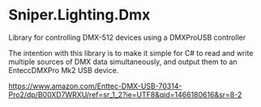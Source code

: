 # Sniper.Lighting.Dmx
Library for controlling DMX-512 devices using a DMXProUSB controller

The intention with this library is to make it simple for C# to read and write multiple sources of DMX 
data simultaneously, and output them to an EnteccDMXPro Mk2 USB device.

https://www.amazon.com/Enttec-DMX-USB-70314-Pro2/dp/B00XD7WRXU/ref=sr_1_2?ie=UTF8&qid=1466180616&sr=8-2


